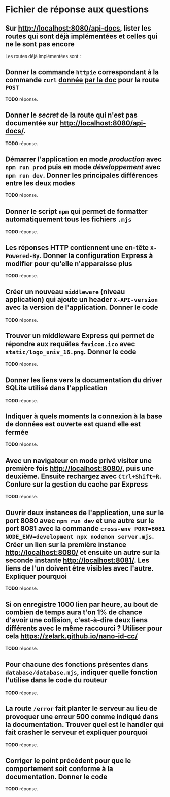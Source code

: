 # Fichier de réponse aux questions

## Sur <http://localhost:8080/api-docs>, lister les routes qui sont **déjà** implémentées et celles qui ne le sont pas encore

Les routes déjà implémentées sont :


## Donner la commande `httpie` correspondant à la commande `curl` [donnée par la doc](http://localhost:8080/api-docs/#/shortener/post_) pour la route `POST`

**TODO** réponse.

## Donner le _secret_ de la route qui n'est pas documentée sur <http://localhost:8080/api-docs/>.

**TODO** réponse.

## Démarrer l'application en mode _production_ avec `npm run prod` puis en mode _développement_ avec `npm run dev`. Donner les principales différences entre les deux modes

**TODO** réponse.

## Donner le script `npm` qui permet de formatter automatiquement tous les fichiers `.mjs`

**TODO** réponse.

## Les réponses HTTP contiennent une en-tête `X-Powered-By`. Donner la configuration Express à modifier pour qu'elle n'apparaisse plus

**TODO** réponse.

## Créer un nouveau `middleware` (niveau application) qui ajoute un header `X-API-version` avec la version de l'application. Donner le code

**TODO** réponse.

## Trouver un middleware Express qui permet de répondre aux requêtes `favicon.ico` avec `static/logo_univ_16.png`. Donner le code

**TODO** réponse.

## Donner les liens vers la documentation du driver SQLite utilisé dans l'application

**TODO** réponse.

## Indiquer à quels moments la connexion à la base de données est ouverte est quand elle est fermée

**TODO** réponse.

## Avec un navigateur **en mode privé** visiter une première fois <http://localhost:8080/>, puis une deuxième. Ensuite rechargez avec `Ctrl+Shift+R`. Conlure sur la gestion du cache par Express

**TODO** réponse.

## Ouvrir deux instances de l'application, une sur le port 8080 avec `npm run dev` et une autre sur le port 8081 avec la commande `cross-env PORT=8081 NODE_ENV=development npx nodemon server.mjs`. Créer un lien sur la première instance <http://localhost:8080/> et ensuite un autre sur la seconde instante <http://localhost:8081/>. Les liens de l'un doivent être visibles avec l'autre. Expliquer pourquoi

**TODO** réponse.

## Si on enregistre 1000 lien par heure, au bout de combien de temps aura t'on 1% de chance d'avoir une collision, c'est-à-dire deux liens différents avec le même raccourci ? Utiliser pour cela <https://zelark.github.io/nano-id-cc/>

**TODO** réponse.

## Pour chacune des fonctions présentes dans `database/database.mjs`, indiquer quelle fonction l'utilise dans le code du routeur

**TODO** réponse.

## La route `/error` fait planter le serveur au lieu de provoquer une erreur 500 comme indiqué dans la documentation. Trouver quel est le handler qui fait crasher le serveur et expliquer pourquoi

**TODO** réponse.

## Corriger le point précédent pour que le comportement soit conforme à la documentation. Donner le code

**TODO** réponse.
